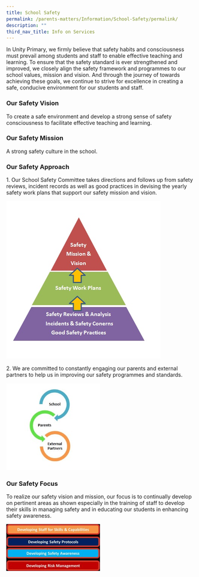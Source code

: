 ```yaml
---
title: School Safety
permalink: /parents-matters/Information/School-Safety/permalink/
description: ""
third_nav_title: Info on Services
---
```

In Unity Primary, we firmly believe that safety habits and consciousness must prevail among students and staff to enable effective teaching and learning. To ensure that the safety standard is ever strengthened and improved, we closely align the safety framework and programmes to our school values, mission and vision. And through the journey of towards achieving these goals, we continue to strive for excellence in creating a safe, conducive environment for our students and staff.

### **Our Safety Vision**

To create a safe environment and develop a strong sense of safety consciousness to facilitate effective teaching and learning.

### **Our Safety Mission**

A strong safety culture in the school.

### **Our Safety Approach**

1\. Our School Safety Committee takes directions and follows up from safety reviews, incident records as well as good practices in devising the yearly safety work plans that support our safety mission and vision.

![](/images/Safety1.jpeg)

2\. We are committed to constantly engaging our parents and external partners to help us in improving our safety programmes and standards.

![](/images/Safety2.jpeg)

### **Our Safety Focus**

To realize our safety vision and mission, our focus is to continually develop on pertinent areas as shown especially in the training of staff to develop their skills in managing safety and in educating our students in enhancing safety awareness.

![](/images/Safety3.jpeg)